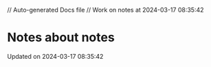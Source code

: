 // Auto-generated Docs file
// Work on notes at 2024-03-17 08:35:42
# Notes about notes
Updated on 2024-03-17 08:35:42
